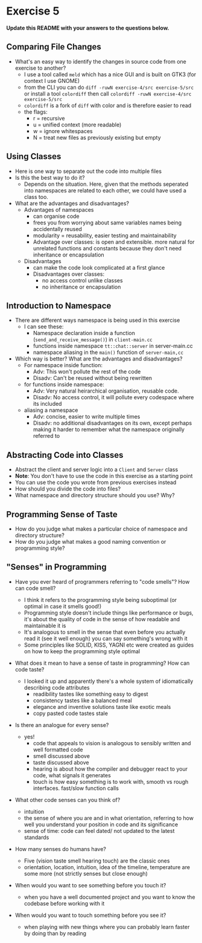 # Exercise 5

**Update this README with your answers to the questions below.**

## Comparing File Changes

- What's an easy way to identify the changes in source code from one exercise
  to another?
  - I use a tool called `meld` which has a nice GUI and is built on GTK3 (for context I use GNOME)
  - from the CLI you can do `diff -ruwN exercise-4/src exercise-5/src` or install a tool `colordiff` then call `colordiff -ruwN exercise-4/src exercise-5/src`    
  - `colordiff` is a fork of `diff` with color and is therefore easier to read
  - the flags:
    - r = recursive
    - u = unified context (more readable)
    - w = ignore whitespaces
    - N = treat new files as previously existing but empty
## Using Classes

- Here is one way to separate out the code into multiple files
- Is this the best way to do it? 
  - Depends on the situation. Here, given that the methods seperated into namespaces are related to each other, we could have used a class too.
- What are the advantages and disadvantages?
  - Advantages of namespaces
    - can organise code
    - frees you from worrying about same variables names being accidentally reused
    - modularity = reusability, easier testing and maintainability
    - Advantage over classes: is open and extensible. more natural for unrelated functions and constants because they don't need inheritance or encapsulation
  - Disadvantages
    - can make the code look complicated at a first glance
    - Disadvantages over classes:
      - no access control unlike classes
      - no inheritance or encapsulation


## Introduction to Namespace

- There are different ways namespace is being used in this exercise
  - I can see these:
    - Namespace declaration inside a function (`send_and_receive_message()`) in `client-main.cc`
    - functions inside namespace `tt::chat::server` in server-main.cc
    - namespace aliasing in the `main()` function of `server-main,cc`
- Which way is better? What are the advantages and disadvantages?
  - For namespace inside function:
    - Adv: This won't pollute the rest of the code
    - Disadv: Can't be reused without being rewritten
  - for functions inside namespace:
    - Adv: Very natural heirarchical organisation, reusable code.
    - Disadv: No access control, it will pollute every codespace where its included
  - aliasing a namespace
    - Adv: concise, easier to write multiple times
    - Disadv: no additional disadvantages on its own, except perhaps making it harder to remember what the namespace originally referred to

## Abstracting Code into Classes

- Abstract the client and server logic into a `Client` and `Server` class
- **Note**: You don't have to use the code in this exercise as a starting point
- You can use the code you wrote from previous exercises instead
- How should you divide the code into files?
- What namespace and directory structure should you use? Why?

## Programming Sense of Taste

- How do you judge what makes a particular choice of namespace and directory
  structure? 
- How do you judge what makes a good naming convention or programming style?

## "Senses" in Programming

- Have you ever heard of programmers referring to "code smells"? How can code
  smell?
  - I think it refers to the programming style being suboptimal (or optimal in case it smells good!)
  - Programming style doesn't include things like performance or bugs, it's about the quality of code in the sense of how readable and maintainable it is
  - It's analogous to smell in the sense that even before you actually read it (see it well enough) you can say something's wrong with it
  - Some principles like SOLID, KISS, YAGNI etc were created as guides on how to keep the programming style optimal
- What does it mean to have a sense of taste in programming? How can code
  taste?
  - I looked it up and apparently there's a whole system of idiomatically describing code attributes
    - readibility tastes like something easy to digest
    - consistency tastes like a balanced meal
    - elegance and inventive solutions taste like exotic meals
    - copy pasted code tastes stale
- Is there an analogue for every sense?
  - yes!
    - code that appeals to vision is analogous to sensibly written and well formatted code
    - smell discussed above
    - taste discussed above
    - hearing is about how the compiler and debugger react to your code, what signals it generates
    - touch is how easy something is to work with, smooth vs rough interfaces. fast/slow function calls
- What other code senses can you think of?
  - intuition
  - the sense of where you are and in what orientation, referring to how well you understand your position in code and its significance
  - sense of time: code can feel dated/ not updated to the latest standards
- How many senses do humans have?
  - Five (vision taste smell hearing touch) are the classic ones
  - orientation, location, intuition, idea of the timeline, temperature are some more (not strictly senses but close enough)
- When would you want to see something before you touch it?
  - when you have a well documented project and you want to know the codebase before working with it

- When would you want to touch something before you see it?
  - when playing with new things where you can probably learn faster by doing than by reading